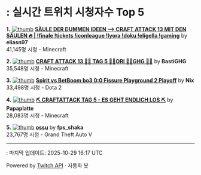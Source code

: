# : 실시간 트위치 시청자수 Top 5

**1.** [![thumb](https://static-cdn.jtvnw.net/previews-ttv/live_user_eliasn97-320x180.jpg)](https://twitch.tv/eliasn97)
**[SÄULE DER DUMMEN IDEEN --> CRAFT ATTACK 13 MIT DEN SÄULEN 🔥 | !finale !tickets !iconleague !lyora !doku !eligella !gaming](https://twitch.tv/eliasn97)** by **eliasn97**<br>41,145명 시청  - Minecraft

**2.** [![thumb](https://static-cdn.jtvnw.net/previews-ttv/live_user_bastighg-320x180.jpg)](https://twitch.tv/BastiGHG)
**[CRAFT ATTACK 13 💼🌹 TAG 5 💼🌹ORI 💼🌹GHG 💼🌹](https://twitch.tv/BastiGHG)** by **BastiGHG**<br>35,548명 시청  - Minecraft

**3.** [![thumb](https://static-cdn.jtvnw.net/previews-ttv/live_user_nix-320x180.jpg)](https://twitch.tv/Nix)
**[Spirit vs BetBoom bo3 0:0 Fissure Playground 2 Playoff](https://twitch.tv/Nix)** by **Nix**<br>33,498명 시청  - Dota 2

**4.** [![thumb](https://static-cdn.jtvnw.net/previews-ttv/live_user_papaplatte-320x180.jpg)](https://twitch.tv/Papaplatte)
**[⛏️ CRAFTATTACK TAG 5 - ES GEHT ENDLICH LOS ⛏️](https://twitch.tv/Papaplatte)** by **Papaplatte**<br>28,083명 시청  - Minecraft

**5.** [![thumb](https://static-cdn.jtvnw.net/previews-ttv/live_user_fps_shaka-320x180.jpg)](https://twitch.tv/fps_shaka)
**[ossu](https://twitch.tv/fps_shaka)** by **fps_shaka**<br>23,767명 시청  - Grand Theft Auto V


---
: 마지막 업데이트: 2025-10-29 16:17 UTC

Powered by [Twitch API](https://dev.twitch.tv/docs/api/reference) · 자동화 봇